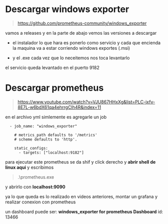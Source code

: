 # Descargar windows exporter

>https://github.com/prometheus-community/windows_exporter

vamos a releases y en la parte de abajo vemos las versiones a descargar

- el instalador lo que hara es ponerlo como servicio y cada que encienda la maquina va a estar corriendo windows exportes (.msi)

- y el .exe cada vez que lo neceitemos nos toca levantarlo

el servicio queda levantado en el puerto 9182

# Descargar prometheus

>https://www.youtube.com/watch?v=VJU867HHxXg&list=PLC-jxfv-8E7L-w6bdX61qa4ehrrgCIh4R&index=11

en el archivo yml simlemente es agregarle un job 

```
  - job_name: "windows_exporter"

    # metrics_path defaults to '/metrics'
    # scheme defaults to 'http'.

    static_configs:
      - targets: ["localhost:9182"]

```

para ejecutar este prometheus se da shif y click derecho y **abrir shell de linux aqui**  y escribimos 
>.\prometheus.exe

y abrirlo con **localhost:9090**

ya lo que queda es lo realizado en videos anteriores, montar un grafana y  realizar conexion con prometheus

un dashboard puede ser:  **windows_exporter for prometheus Dashboard** id: 13466